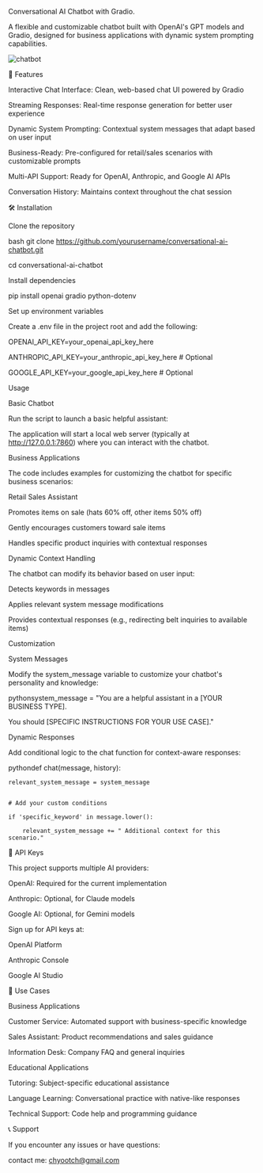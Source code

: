 Conversational AI Chatbot with Gradio.


A flexible and customizable chatbot built with OpenAI's GPT models and Gradio, designed for business applications with dynamic system prompting capabilities.

![chatbot](https://github.com/user-attachments/assets/b18bce26-65b0-4d42-99de-7fe8bb58dfba)


🚀 Features

Interactive Chat Interface: Clean, web-based chat UI powered by Gradio

Streaming Responses: Real-time response generation for better user experience

Dynamic System Prompting: Contextual system messages that adapt based on user input

Business-Ready: Pre-configured for retail/sales scenarios with customizable prompts

Multi-API Support: Ready for OpenAI, Anthropic, and Google AI APIs

Conversation History: Maintains context throughout the chat session


🛠️ Installation


Clone the repository

bash git clone https://github.com/yourusername/conversational-ai-chatbot.git

cd conversational-ai-chatbot


Install dependencies

pip install openai gradio python-dotenv


Set up environment variables

Create a .env file in the project root and add the following:


OPENAI_API_KEY=your_openai_api_key_here

ANTHROPIC_API_KEY=your_anthropic_api_key_here  # Optional

GOOGLE_API_KEY=your_google_api_key_here        # Optional




Usage

Basic Chatbot

Run the script to launch a basic helpful assistant:

The application will start a local web server (typically at http://127.0.0.1:7860) where you can interact with the chatbot.

Business Applications

The code includes examples for customizing the chatbot for specific business scenarios:

Retail Sales Assistant


Promotes items on sale (hats 60% off, other items 50% off)

Gently encourages customers toward sale items

Handles specific product inquiries with contextual responses


Dynamic Context Handling

The chatbot can modify its behavior based on user input:


Detects keywords in messages

Applies relevant system message modifications

Provides contextual responses (e.g., redirecting belt inquiries to available items)


 Customization

System Messages

Modify the system_message variable to customize your chatbot's personality and knowledge:

pythonsystem_message = "You are a helpful assistant in a [YOUR BUSINESS TYPE]. 

You should [SPECIFIC INSTRUCTIONS FOR YOUR USE CASE]."

Dynamic Responses

Add conditional logic to the chat function for context-aware responses:

pythondef chat(message, history):

    relevant_system_message = system_message
    
    
    # Add your custom conditions
    
    if 'specific_keyword' in message.lower():
    
        relevant_system_message += " Additional context for this scenario."
        
  
🔐 API Keys

This project supports multiple AI providers:


OpenAI: Required for the current implementation

Anthropic: Optional, for Claude models

Google AI: Optional, for Gemini models


Sign up for API keys at:


OpenAI Platform

Anthropic Console

Google AI Studio


🎨 Use Cases

Business Applications


Customer Service: Automated support with business-specific knowledge

Sales Assistant: Product recommendations and sales guidance

Information Desk: Company FAQ and general inquiries


Educational Applications


Tutoring: Subject-specific educational assistance

Language Learning: Conversational practice with native-like responses

Technical Support: Code help and programming guidance


📞 Support

If you encounter any issues or have questions:

contact me: chyootch@gmail.com
